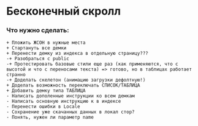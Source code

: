 # Бесконечный скролл

### Что нужно сделать:
    + Пложить ЖСОН в нужные места
    + Стартануть все демки
    + Перенести демку из индекса в отдельную страницу???
    -+ Разобраться с public
    -+ Протестировать базовые стили еще раз (как применяются, что с высотой и что с переносами текста) => готово, но в таблицах работает странно
    -+ Доделать скелетон (анимацию загрузки дефолтную!)
    + Доделать возможность переключать СПИСОК/ТАБЛИЦА
    + Добавить демку типа ТАБЛИЦА
    - Написать дополенные инструкции ко всем демкам
    - Написать основную инструкцию к в индексе
    - Перенести ошибки в Locale
    - Сохранение уже скачанных данных в локал стор?
    - Понять, нужен ли параметр name